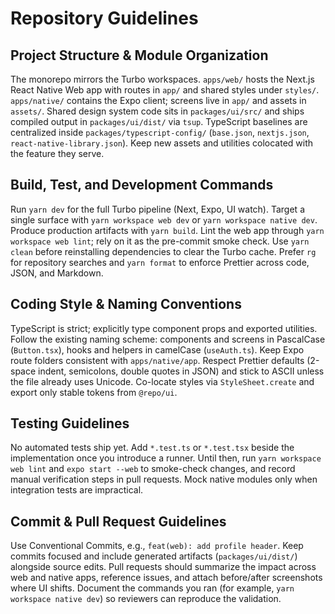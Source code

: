# Repository Guidelines

## Project Structure & Module Organization

The monorepo mirrors the Turbo workspaces. `apps/web/` hosts the Next.js React Native Web app with routes in `app/` and shared styles under `styles/`. `apps/native/` contains the Expo client; screens live in `app/` and assets in `assets/`. Shared design system code sits in `packages/ui/src/` and ships compiled output in `packages/ui/dist/` via `tsup`. TypeScript baselines are centralized inside `packages/typescript-config/` (`base.json`, `nextjs.json`, `react-native-library.json`). Keep new assets and utilities colocated with the feature they serve.

## Build, Test, and Development Commands

Run `yarn dev` for the full Turbo pipeline (Next, Expo, UI watch). Target a single surface with `yarn workspace web dev` or `yarn workspace native dev`. Produce production artifacts with `yarn build`. Lint the web app through `yarn workspace web lint`; rely on it as the pre-commit smoke check. Use `yarn clean` before reinstalling dependencies to clear the Turbo cache. Prefer `rg` for repository searches and `yarn format` to enforce Prettier across code, JSON, and Markdown.

## Coding Style & Naming Conventions

TypeScript is strict; explicitly type component props and exported utilities. Follow the existing naming scheme: components and screens in PascalCase (`Button.tsx`), hooks and helpers in camelCase (`useAuth.ts`). Keep Expo route folders consistent with `apps/native/app`. Respect Prettier defaults (2-space indent, semicolons, double quotes in JSON) and stick to ASCII unless the file already uses Unicode. Co-locate styles via `StyleSheet.create` and export only stable tokens from `@repo/ui`.

## Testing Guidelines

No automated tests ship yet. Add `*.test.ts` or `*.test.tsx` beside the implementation once you introduce a runner. Until then, run `yarn workspace web lint` and `expo start --web` to smoke-check changes, and record manual verification steps in pull requests. Mock native modules only when integration tests are impractical.

## Commit & Pull Request Guidelines

Use Conventional Commits, e.g., `feat(web): add profile header`. Keep commits focused and include generated artifacts (`packages/ui/dist/`) alongside source edits. Pull requests should summarize the impact across web and native apps, reference issues, and attach before/after screenshots where UI shifts. Document the commands you ran (for example, `yarn workspace native dev`) so reviewers can reproduce the validation.
